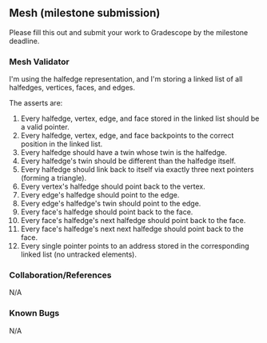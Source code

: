 ## Mesh (milestone submission)

Please fill this out and submit your work to Gradescope by the milestone deadline.

### Mesh Validator

I'm using the halfedge representation, and I'm storing a linked list of all halfedges, vertices, faces, and edges.

The asserts are:

1. Every halfedge, vertex, edge, and face stored in the linked list should be a valid pointer.
1. Every halfedge, vertex, edge, and face backpoints to the correct position in the linked list.
1. Every halfedge should have a twin whose twin is the halfedge.
1. Every halfedge's twin should be different than the halfedge itself.
1. Every halfedge should link back to itself via exactly three next pointers (forming a triangle).
1. Every vertex's halfedge should point back to the vertex.
1. Every edge's halfedge should point to the edge.
1. Every edge's halfedge's twin should point to the edge.
1. Every face's halfedge should point back to the face.
1. Every face's halfedge's next halfedge should point back to the face.
1. Every face's halfedge's next next halfedge should point back to the face.
1. Every single pointer points to an address stored in the corresponding linked list (no untracked elements).

### Collaboration/References

N/A

### Known Bugs

N/A
